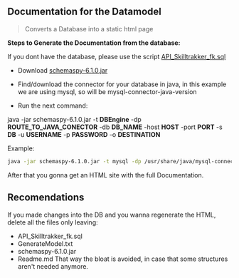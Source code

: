 ## Documentation for the Datamodel

> Converts a Database into a static html page

**Steps to Generate the Documentation from the database:**

If you dont have the database, please use the script [API_Skilltrakker_fk.sql](https://github.com/listalouise/skilltrakker-rdbm/blob/master/API_Skilltrakker_fk.sql)

* Download [schemaspy-6.1.0.jar](https://github.com/schemaspy/schemaspy/releases/download/v6.1.0/schemaspy-6.1.0.jar)

* Find/download the connector for your database in java, in this example we are using mysql, so will be mysql-connector-java-version

* Run the next command:


java -jar schemaspy-6.1.0.jar -t **DBEngine** -dp **ROUTE_TO_JAVA_CONECTOR** -db **DB_NAME** -host **HOST** -port **PORT** -s **DB** -u **USERNAME** -p **PASSWORD** -o **DESTINATION**


Example:

```bash
java -jar schemaspy-6.1.0.jar -t mysql -dp /usr/share/java/mysql-connector-java-8.0.21.jar -db Skilltrakker_API -host localhost -port 3306 -s Skilltrakker_API -u alexskull -p 20516686 -o /home/alexskull/htdocs/datamodelskilltrakker.local/
```
After that you gonna get an HTML site with the full Documentation.

## Recomendations

If you made changes into the DB and you wanna regenerate the HTML, delete all the files only leaving:
  * API_Skilltrakker_fk.sql
  * GenerateModel.txt
  * schemaspy-6.1.0.jar
  * Readme.md
That way the bloat is avoided, in case that some structures aren't needed anymore.
